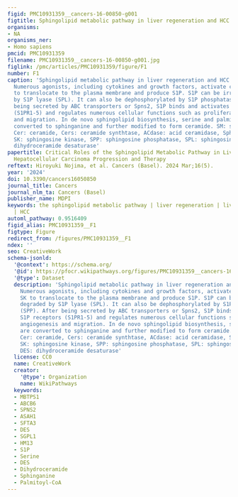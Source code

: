 ```yaml
---
figid: PMC10931359__cancers-16-00850-g001
figtitle: Sphingolipid metabolic pathway in liver regeneration and HCC progression
organisms:
- NA
organisms_ner:
- Homo sapiens
pmcid: PMC10931359
filename: PMC10931359__cancers-16-00850-g001.jpg
figlink: /pmc/articles/PMC10931359/figure/F1
number: F1
caption: 'Sphingolipid metabolic pathway in liver regeneration and HCC progression.
  Numerous agonists, including cytokines and growth factors, activate cytosolic SK
  to translocate to the plasma membrane and produce S1P. S1P can be irreversibly degraded
  by S1P lyase (SPL). It can also be dephosphorylated by S1P phosphatases (SPP). After
  being secreted by ABC transporters or Spns2, S1P binds and activates S1P receptors
  (S1PR1-5) and regulates numerous cellular functions such as proliferation, angiogenesis
  and migration. In de novo sphingolipid biosynthesis, serine and palmitoyl-CoA are
  converted to sphinganine and further modified to form ceramide. SM: sphingomyelin,
  Cer: ceramide, Cers: ceramide synthtase, ACdase: acid ceramidase, Sph: sphingosine,
  SK: sphingosine kinase, SPP: sphingosine phosphatase, SPL: sphingosine lyase, DES:
  dihydroceramide desaturase'
papertitle: Critical Roles of the Sphingolipid Metabolic Pathway in Liver Regeneration,
  Hepatocellular Carcinoma Progression and Therapy
reftext: Hiroyuki Nojima, et al. Cancers (Basel). 2024 Mar;16(5).
year: '2024'
doi: 10.3390/cancers16050850
journal_title: Cancers
journal_nlm_ta: Cancers (Basel)
publisher_name: MDPI
keywords: the sphingolipid metabolic pathway | liver regeneration | liver fibrosis
  | HCC
automl_pathway: 0.9516409
figid_alias: PMC10931359__F1
figtype: Figure
redirect_from: /figures/PMC10931359__F1
ndex: ''
seo: CreativeWork
schema-jsonld:
  '@context': https://schema.org/
  '@id': https://pfocr.wikipathways.org/figures/PMC10931359__cancers-16-00850-g001.html
  '@type': Dataset
  description: 'Sphingolipid metabolic pathway in liver regeneration and HCC progression.
    Numerous agonists, including cytokines and growth factors, activate cytosolic
    SK to translocate to the plasma membrane and produce S1P. S1P can be irreversibly
    degraded by S1P lyase (SPL). It can also be dephosphorylated by S1P phosphatases
    (SPP). After being secreted by ABC transporters or Spns2, S1P binds and activates
    S1P receptors (S1PR1-5) and regulates numerous cellular functions such as proliferation,
    angiogenesis and migration. In de novo sphingolipid biosynthesis, serine and palmitoyl-CoA
    are converted to sphinganine and further modified to form ceramide. SM: sphingomyelin,
    Cer: ceramide, Cers: ceramide synthtase, ACdase: acid ceramidase, Sph: sphingosine,
    SK: sphingosine kinase, SPP: sphingosine phosphatase, SPL: sphingosine lyase,
    DES: dihydroceramide desaturase'
  license: CC0
  name: CreativeWork
  creator:
    '@type': Organization
    name: WikiPathways
  keywords:
  - MBTPS1
  - ABCB6
  - SPNS2
  - ASAH1
  - SFTA3
  - DES
  - SGPL1
  - HM13
  - S1P
  - Serine
  - DES
  - Dihydroceramide
  - Sphinganine
  - Palmitoyl-CoA
---
```


